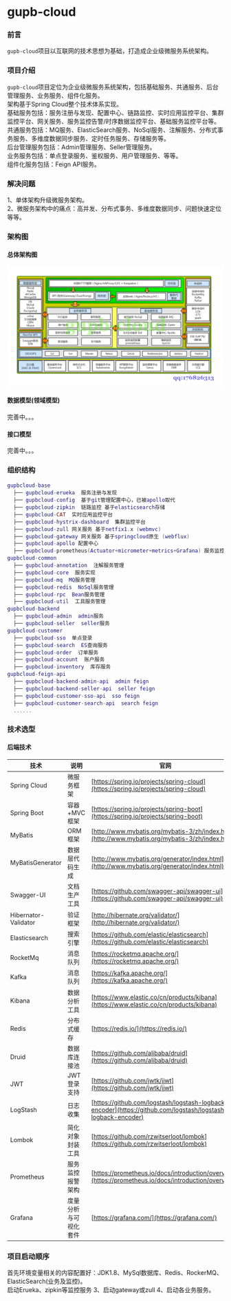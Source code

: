 # gupb-cloud  

### 前言  
`gupb-cloud`项目以互联网的技术思想为基础，打造成企业级微服务系统架构。  

### 项目介绍  
`gupb-cloud`项目定位为企业级微服务系统架构，包括基础服务、共通服务、后台管理服务、业务服务、组件化服务。  
架构基于Spring Cloud整个技术体系实现。  
基础服务包括：服务注册与发现、配置中心、链路监控、实时应用监控平台、集群监控平台、网关服务、服务监控告警/时序数据监控平台、基础服务监控平台等。  
共通服务包括：MQ服务、ElasticSearch服务、NoSql服务、注解服务、分布式事务服务、多维度数据同步服务、定时任务服务、存储服务等。  
后台管理服务包括：Admin管理服务、Seller管理服务。  
业务服务包括：单点登录服务、鉴权服务、用户管理服务、等等。  
组件化服务包括：Feign API服务。  

### 解决问题  
1、单体架构升级微服务架构。  
2、微服务架构中的痛点：高并发、分布式事务、多维度数据同步、问题快速定位等等。  

### 架构图  

#### 总体架构图  
![系统架构图](gupbcloud-base/image/gupbcloud-image.png)

#### 数据模型(领域模型)  
完善中。。。

#### 接口模型  
完善中。。。

### 组织结构

``` lua
gupbcloud-base
  ├── gupbcloud-erueka  服务注册与发现
  ├── gupbcloud-config  基于git管理配置中心，已被apollo取代
  ├── gupbcloud-zipkin  链路监控 基于elasticsearch存储
  ├── gupbcloud-CAT  实时应用监控平台
  ├── gupbcloud-hystrix-dashboard  集群监控平台
  ├── gupbcloud-zull 网关服务 基于netfix1.x (webmvc)
  ├── gupbcloud-gateway 网关服务 基于springcloud原生 (webflux)
  ├── gupbcloud-apollo 配置中心
  ├── gupbcloud-prometheus(Actuator+micrometer+metrics+Grafana) 服务监控告警/时序数据监控平台
gupbcloud-common
  ├── gupbcloud-annotation  注解服务管理
  ├── gupbcloud-core  服务实现
  ├── gupbcloud-mq  MQ服务管理
  ├── gupbcloud-redis  NoSql服务管理
  ├── gupbcloud-rpc  Bean服务管理
  ├── gupbcloud-util  工具服务管理
gupbcloud-backend
  ├── gupbcloud-admin  admin服务
  ├── gupbcloud-seller  seller服务
gupbcloud-customer
  ├── gupbcloud-sso  单点登录
  ├── gupbcloud-search  ES查询服务
  ├── gupbcloud-order  订单服务
  ├── gupbcloud-account  账户服务
  ├── gupbcloud-inventory  库存服务
gupbcloud-feign-api
  ├── gupbcloud-backend-admin-api  admin feign
  ├── gupbcloud-backend-seller-api  seller feign
  ├── gupbcloud-customer-sso-api  sso feign
  ├── gupbcloud-customer-search-api  search feign
  ......
```   
### 技术选型

#### 后端技术

技术 | 说明 | 官网
----|----|----
Spring Cloud | 微服务框架 | [https://spring.io/projects/spring-cloud](https://spring.io/projects/spring-cloud)
Spring Boot | 容器+MVC框架 | [https://spring.io/projects/spring-boot](https://spring.io/projects/spring-boot)
MyBatis | ORM框架  | [http://www.mybatis.org/mybatis-3/zh/index.html](http://www.mybatis.org/mybatis-3/zh/index.html)
MyBatisGenerator | 数据层代码生成 | [http://www.mybatis.org/generator/index.html](http://www.mybatis.org/generator/index.html)
Swagger-UI | 文档生产工具 | [https://github.com/swagger-api/swagger-ui](https://github.com/swagger-api/swagger-ui)
Hibernator-Validator | 验证框架 | [http://hibernate.org/validator/](http://hibernate.org/validator/)
Elasticsearch | 搜索引擎 | [https://github.com/elastic/elasticsearch](https://github.com/elastic/elasticsearch)
RocketMq | 消息队列 | [https://rocketmq.apache.org/](https://rocketmq.apache.org/)
Kafka | 消息队列 | [https://kafka.apache.org/](https://kafka.apache.org/)
Kibana | 数据分析工具 | [https://www.elastic.co/cn/products/kibana](https://www.elastic.co/cn/products/kibana)
Redis | 分布式缓存 | [https://redis.io/](https://redis.io/)
Druid | 数据库连接池 | [https://github.com/alibaba/druid](https://github.com/alibaba/druid)
JWT | JWT登录支持 | [https://github.com/jwtk/jjwt](https://github.com/jwtk/jjwt)
LogStash | 日志收集 | [https://github.com/logstash/logstash-logback-encoder](https://github.com/logstash/logstash-logback-encoder)
Lombok | 简化对象封装工具 | [https://github.com/rzwitserloot/lombok](https://github.com/rzwitserloot/lombok)
Prometheus | 服务监控报警架构 | [https://prometheus.io/docs/introduction/overview/](https://prometheus.io/docs/introduction/overview/)
Grafana | 度量分析与可视化套件 | [https://grafana.com/](https://grafana.com/)

### 项目启动顺序
首先环境变量相关的内容配置好：JDK1.8、MySql数据库、Redis、RockerMQ、ElasticSearch(业务及监控)。  
启动Erueka、zipkin等监控服务 3、启动gateway或zull 4、启动各业务服务。  
